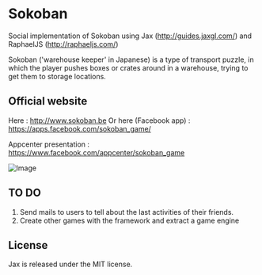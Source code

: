 Sokoban
=======

Social implementation of Sokoban using Jax (http://guides.jaxgl.com/) and RaphaelJS (http://raphaeljs.com/)

Sokoban ('warehouse keeper' in Japanese) is a type of transport puzzle, in which the player pushes boxes or crates around in a warehouse, trying to get them to storage locations.

Official website
-----

Here : http://www.sokoban.be
Or here (Facebook app) : https://apps.facebook.com/sokoban_game/

Appcenter presentation : https://www.facebook.com/appcenter/sokoban_game

![Image](https://github.com/MichaelHoste/sokoban/raw/master/public/images/sokoban.png)

TO DO
-----

 1.  Send mails to users to tell about the last activities of their friends.
 2.  Create other games with the framework and extract a game engine

License
-----

Jax is released under the MIT license.
